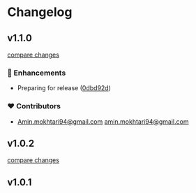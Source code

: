 # Changelog


## v1.1.0

[compare changes](https://github.com/aminmokhtari94/nuxt-rtlcss/compare/v1.0.2...v1.1.0)

### 🚀 Enhancements

- Preparing for release ([0dbd92d](https://github.com/aminmokhtari94/nuxt-rtlcss/commit/0dbd92d))

### ❤️ Contributors

- Amin.mokhtari94@gmail.com <amin.mokhtari94@gmail.com>

## v1.0.2

[compare changes](https://github.com/aminmokhtari94/nuxt-rtlcss/compare/v1.0.1...v1.0.2)

## v1.0.1

